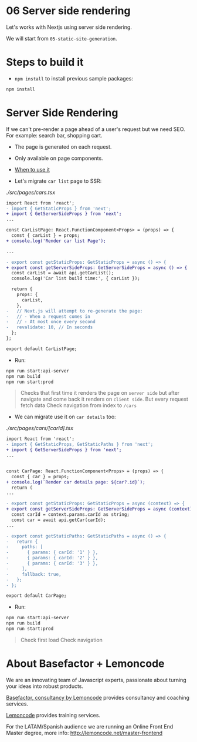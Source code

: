 # 06 Server side rendering

Let's works with Nextjs using server side rendering.

We will start from `05-static-site-generation`.

# Steps to build it

- `npm install` to install previous sample packages:

```bash
npm install
```

# Server Side Rendering

If we can't pre-render a page ahead of a user's request but we need SEO. For example: search bar, shopping cart.

- The page is generated on each request.
- Only available on page components.
- [When to use it](https://nextjs.org/docs/basic-features/data-fetching#when-should-i-use-getserversideprops)

- Let's migrate `car list` page to SSR:

_./src/pages/cars.tsx_

```diff
import React from 'react';
- import { GetStaticProps } from 'next';
+ import { GetServerSideProps } from 'next';
...

const CarListPage: React.FunctionComponent<Props> = (props) => {
  const { carList } = props;
+ console.log('Render car list Page');

...

- export const getStaticProps: GetStaticProps = async () => {
+ export const getServerSideProps: GetServerSideProps = async () => {
  const carList = await api.getCarList();
  console.log('Car list build time:', { carList });

  return {
    props: {
      carList,
    },
-   // Next.js will attempt to re-generate the page:
-   // - When a request comes in
-   // - At most once every second
-   revalidate: 10, // In seconds
  };
};

export default CarListPage;

```

- Run:

```bash
npm run start:api-server
npm run build
npm run start:prod
```

> Checks that first time it renders the page on `server side` but after navigate and come back it renders on `client side`.
> But every request fetch data
> Check navigation from index to `/cars`

- We can migrate use it on `car details` too:

_./src/pages/cars/[carId].tsx_

```diff
import React from 'react';
- import { GetStaticProps, GetStaticPaths } from 'next';
+ import { GetServerSideProps } from 'next';
...


const CarPage: React.FunctionComponent<Props> = (props) => {
  const { car } = props;
+ console.log(`Render car details page: ${car?.id}`);
  return (
...

- export const getStaticProps: GetStaticProps = async (context) => {
+ export const getServerSideProps: GetServerSideProps = async (context) => {
  const carId = context.params.carId as string;
  const car = await api.getCar(carId);
...

- export const getStaticPaths: GetStaticPaths = async () => {
-   return {
-     paths: [
-       { params: { carId: '1' } },
-       { params: { carId: '2' } },
-       { params: { carId: '3' } },
-     ],
-     fallback: true,
-   };
- };

export default CarPage;

```

- Run:

```bash
npm run start:api-server
npm run build
npm run start:prod
```

> Check first load
> Check navigation

# About Basefactor + Lemoncode

We are an innovating team of Javascript experts, passionate about turning your ideas into robust products.

[Basefactor, consultancy by Lemoncode](http://www.basefactor.com) provides consultancy and coaching services.

[Lemoncode](http://lemoncode.net/services/en/#en-home) provides training services.

For the LATAM/Spanish audience we are running an Online Front End Master degree, more info: http://lemoncode.net/master-frontend
